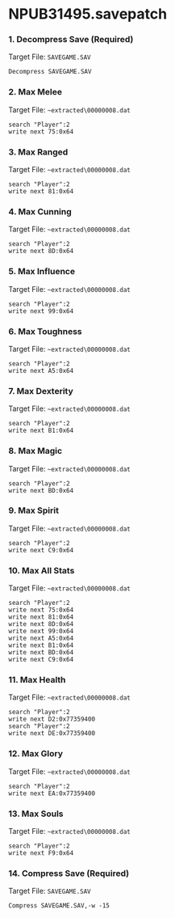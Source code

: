 # NPUB31495.savepatch

### 1. Decompress Save (Required)

Target File: `SAVEGAME.SAV`

```
Decompress SAVEGAME.SAV
```

### 2. Max Melee

Target File: `~extracted\00000008.dat`

```
search "Player":2
write next 75:0x64
```

### 3. Max Ranged

Target File: `~extracted\00000008.dat`

```
search "Player":2
write next 81:0x64
```

### 4. Max Cunning

Target File: `~extracted\00000008.dat`

```
search "Player":2
write next 8D:0x64
```

### 5. Max Influence

Target File: `~extracted\00000008.dat`

```
search "Player":2
write next 99:0x64
```

### 6. Max Toughness

Target File: `~extracted\00000008.dat`

```
search "Player":2
write next A5:0x64
```

### 7. Max Dexterity

Target File: `~extracted\00000008.dat`

```
search "Player":2
write next B1:0x64
```

### 8. Max Magic

Target File: `~extracted\00000008.dat`

```
search "Player":2
write next BD:0x64
```

### 9. Max Spirit

Target File: `~extracted\00000008.dat`

```
search "Player":2
write next C9:0x64
```

### 10. Max All Stats

Target File: `~extracted\00000008.dat`

```
search "Player":2
write next 75:0x64
write next 81:0x64
write next 8D:0x64
write next 99:0x64
write next A5:0x64
write next B1:0x64
write next BD:0x64
write next C9:0x64
```

### 11. Max Health

Target File: `~extracted\00000008.dat`

```
search "Player":2
write next D2:0x77359400
search "Player":2
write next DE:0x77359400
```

### 12. Max Glory

Target File: `~extracted\00000008.dat`

```
search "Player":2
write next EA:0x77359400
```

### 13. Max Souls

Target File: `~extracted\00000008.dat`

```
search "Player":2
write next F9:0x64
```

### 14. Compress Save (Required)

Target File: `SAVEGAME.SAV`

```
Compress SAVEGAME.SAV,-w -15
```

